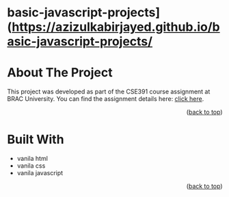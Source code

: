 # basic-javascript-projects](https://azizulkabirjayed.github.io/basic-javascript-projects/
<a id="readme-top"></a>
# About The Project
This project was developed as part of the CSE391 course assignment at BRAC University.
You can find the assignment details here: <a href="https://github.com/azizulkabirjayed/basic-javascript-projects/blob/main/CSE%20391-%20Assignment%202%20V3%20(1).pdf">click here</a>.
<p align="right">(<a href="#readme-top">back to top</a>)</p>


# Built With
* vanila html
* vanila css
* vanila javascript
<p align="right">(<a href="#readme-top">back to top</a>)</p>
